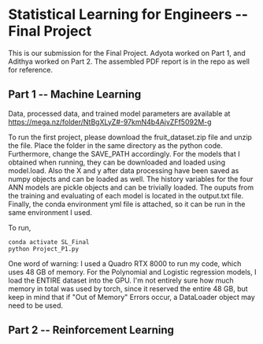 # Statistical Learning for Engineers -- Final Project

This is our submission for the Final Project. Adyota worked on Part 1, and Adithya worked on Part 2. The assembled PDF report is in the repo as well for reference.



## Part 1 -- Machine Learning
Data, processed data, and trained model parameters are available at https://mega.nz/folder/NtBgXLyZ#-97kmN4b4AjvZFf5092M-g

To run the first project, please download the fruit_dataset.zip file and unzip the file. Place the folder in the same directory as the python code. Furthermore, change the SAVE_PATH accordingly. For the models that I obtained when running, they can be downloaded and loaded using model.load. Also the X and y after data processing have been saved as numpy objects and can be loaded as well. The history variables for the four ANN models are pickle objects and can be trivially loaded. The ouputs from the training and evaluating of each model is located in the output.txt file. Finally, the conda environment yml file is attached, so it can be run in the same environment I used.


To run,
```
conda activate SL_Final
python Project_P1.py
```


One word of warning: I used a Quadro RTX 8000 to run my code, which uses 48 GB of memory. For the Polynomial and Logistic regression models, I load the ENTIRE dataset into the GPU. I'm not entirely sure how much memory in total was used by torch, since it reserved the entire 48 GB, but keep in mind that if "Out of Memory" Errors occur, a DataLoader object may need to be used.



## Part 2 -- Reinforcement Learning
